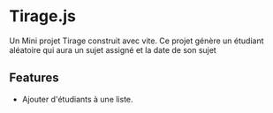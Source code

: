 # Tirage.js
Un Mini projet Tirage construit avec vite.
Ce projet génère un étudiant aléatoire qui aura un sujet assigné et la date de son sujet 
## Features
- Ajouter d'étudiants à une liste.
 